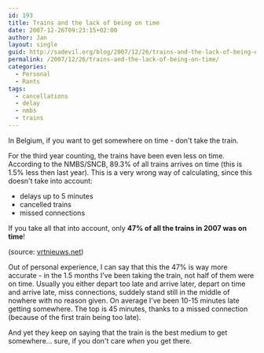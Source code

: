 ```yaml
---
id: 193
title: Trains and the lack of being on time
date: 2007-12-26T09:23:15+02:00
author: Jan
layout: single
guid: http://sadevil.org/blog/2007/12/26/trains-and-the-lack-of-being-on-time/
permalink: /2007/12/26/trains-and-the-lack-of-being-on-time/
categories:
  - Personal
  - Rants
tags:
  - cancellations
  - delay
  - nmbs
  - trains
---
```

In Belgium, if you want to get somewhere on time - don't take the train. 

For the third year counting, the trains have been even less on time. According to the NMBS/SNCB, 89.3% of all trains arrives on time (this is 1.5% less then last year). This is a very wrong way of calculating, since this doesn't take into account:

  * delays up to 5 minutes
  * cancelled trains
  * missed connections

If you take all that into account, only **47% of all the trains in 2007 was on time**! 

(source: [vrtnieuws.net](http://www.vrtnieuws.net/cm/vrtnieuws.net/nieuws/binnenland/071226_Stiptheid_Spoor))

Out of personal experience, I can say that this the 47% is way more accurate - in the 1.5 months I've been taking the train, not half of them were on time. Usually you either depart too late and arrive later, depart on time and arrive late, miss connections, suddely stand still in the middle of nowhere with no reason given. On average I've been 10-15 minutes late getting somewhere. The top is 45 minutes, thanks to a missed connection (because of the first train being too late).

And yet they keep on saying that the train is the best medium to get somewhere... sure, if you don't care _when_ you get there.